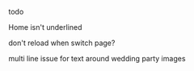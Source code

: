 todo

Home isn't underlined

don't reload when switch page?

multi line issue for text around wedding party images 